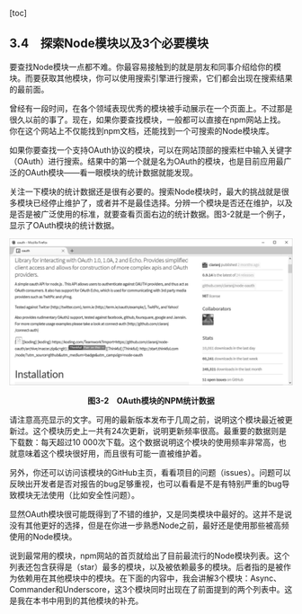 [toc]

## 3.4　探索Node模块以及3个必要模块

要查找Node模块一点都不难。你最容易接触到的就是朋友和同事介绍给你的模块。而要获取其他模块，你可以使用搜索引擎进行搜索，它们都会出现在搜索结果的最前面。

曾经有一段时间，在各个领域表现优秀的模块被手动展示在一个页面上。不过那是很久以前的事了。现在，如果你要查找模块，一般都可以直接在npm网站上找。你在这个网站上不仅能找到npm文档，还能找到一个可搜索的Node模块库。

如果你要查找一个支持OAuth协议的模块，可以在网站顶部的搜索栏中输入关键字（OAuth）进行搜索。结果中的第一个就是名为OAuth的模块，也是目前应用最广泛的OAuth模块——看一眼模块的统计数据就能发现。

关注一下模块的统计数据还是很有必要的。搜索Node模块时，最大的挑战就是很多模块已经停止维护了，或者并不是最佳选择。分辨一个模块是否还在维护，以及是否是被广泛使用的标准，就要查看页面右边的统计数据。图3-2就是一个例子，显示了OAuth模块的统计数据。

![51.png](./images/51.png)
<center class="my_markdown"><b class="my_markdown">图3-2　OAuth模块的NPM统计数据</b></center>

请注意高亮显示的文字。可用的最新版本发布于几周之前，说明这个模块最近被更新过。这个模块历史上一共有24次更新，说明更新频率很高。最重要的数据则是下载数：每天超过10 000次下载。这个数据说明这个模块的使用频率非常高，也就意味着这个模块很好用，而且很有可能一直被维护着。

另外，你还可以访问该模块的GitHub主页，看看项目的问题（issues）。问题可以反映出开发者是否对报告的bug足够重视，也可以看看是不是有特别严重的bug导致模块无法使用（比如安全性问题）。

显然OAuth模块很可能既得到了不错的维护，又是同类模块中最好的。这并不是说没有其他更好的选择，但是在你进一步熟悉Node之前，最好还是使用那些被高频使用的Node模块。

说到最常用的模块，npm网站的首页就给出了目前最流行的Node模块列表。这个列表还包含获得是（star）最多的模块，以及被依赖最多的模块。后者指的是被作为依赖用在其他模块中的模块。在下面的内容中，我会讲解3个模块：Async、Commander和Underscore，这3个模块同时出现在了前面提到的两个列表中。这是我在本书中用到的其他模块的补充。

